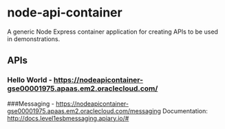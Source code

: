 # node-api-container
A generic Node Express container application for creating APIs to be used in demonstrations. 

## APIs

### Hello World - https://nodeapicontainer-gse00001975.apaas.em2.oraclecloud.com/

###Messaging - https://nodeapicontainer-gse00001975.apaas.em2.oraclecloud.com/messaging
Documentation: http://docs.level1esbmessaging.apiary.io/#

